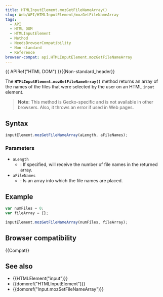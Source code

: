 ```yaml
---
title: HTMLInputElement.mozGetFileNameArray()
slug: Web/API/HTMLInputElement/mozGetFileNameArray
tags:
  - API
  - HTML DOM
  - HTMLInputElement
  - Method
  - NeedsBrowserCompatibility
  - Non-standard
  - Reference
browser-compat: api.HTMLInputElement.mozGetFileNameArray
---
```

{{ APIRef("HTML DOM") }}{{Non-standard_header}}

The **`HTMLInputElement.mozGetFileNameArray()`** method returns
an array of the names of the files that were selected by the user on an HTML
`input` element.

> **Note:** This method is Gecko-specific and is not
> available in other browsers. Also, it throws an error if used in Web pages.

## Syntax

```js
inputElement.mozGetFileNameArray(aLength, aFileNames);
```

### Parameters

- `aLength`
  - : If specified, will receive the number of file names in the returned array.
- `aFileNames`
  - : Is an array into which the file names are placed.

## Example

```js
var numFiles = 0;
var fileArray = {};

inputElement.mozGetFileNameArray(numFiles, fileArray);
```

## Browser compatibility

{{Compat}}

## See also

- {{HTMLElement("input")}}
- {{domxref("HTMLInputElement")}}
- {{domxref("Input.mozSetFileNameArray")}}
